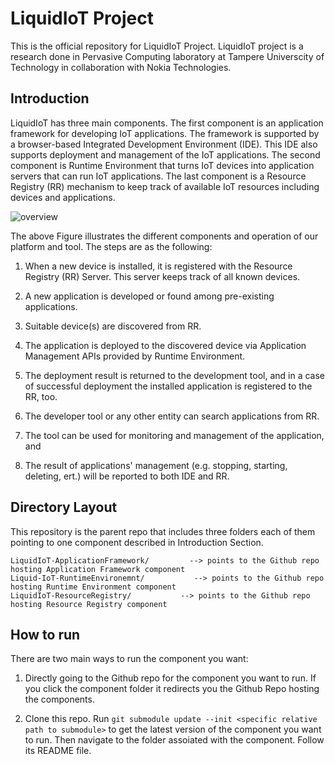 # LiquidIoT Project

This is the official repository for LiquidIoT Project. LiquidIoT project is a research done in Pervasive Computing laboratory at Tampere Universcity of Technology in collaboration with Nokia Technologies.

## Introduction

LiquidIoT has three main components. The first component is an application framework for developing IoT applications. The framework is supported by a browser-based Integrated Development Environment (IDE). This IDE also supports deployment and management of the IoT applications. The second component is Runtime Environment that turns IoT devices into application servers that can run IoT applications. The last component is a Resource Registry (RR) mechanism to keep track of available IoT resources including devices and applications.

![overview](https://cloud.githubusercontent.com/assets/5477534/22821178/a036e85e-ef82-11e6-908a-705941177e09.jpg)

The above Figure illustrates the different components and operation of our platform and tool. The steps are as the following:

1. When a new device is installed, it is registered with the Resource Registry (RR) Server. This server keeps track of all known devices.

2. A new application is developed or found among pre-existing applications.

3. Suitable device(s) are discovered from RR.

4. The application is deployed to the discovered device via Application Management APIs provided by Runtime Environment.

5. The deployment result is returned to the development tool, and in a case of successful deployment the installed application is registered to the RR, too.

6. The developer tool or any other entity can search applications from RR.

7. The tool can be used for monitoring and management of the application, and

8. The result of applications' management (e.g. stopping, starting, deleting, ert.) will be reported to both IDE and RR. 

## Directory Layout

This repository is the parent repo that includes three folders each of them pointing to one component described in Introduction Section.
    
    LiquidIoT-ApplicationFramework/         --> points to the Github repo hosting Application Framework component
    Liquid-IoT-RuntimeEnvironemnt/           --> points to the Github repo hosting Runtime Environment component
    LiquidIoT-ResourceRegistry/           --> points to the Github repo hosting Resource Registry component

## How to run

There are two main ways to run the component you want:

1. Directly going to the Github repo for the component you want to run. If you click the component folder it redirects you the Github Repo hosting the components.

2. Clone this repo. Run ```git submodule update --init <specific relative path to submodule>``` to get the latest version of the component you want to run. Then navigate to the folder assoiated with the component. Follow its README file.
